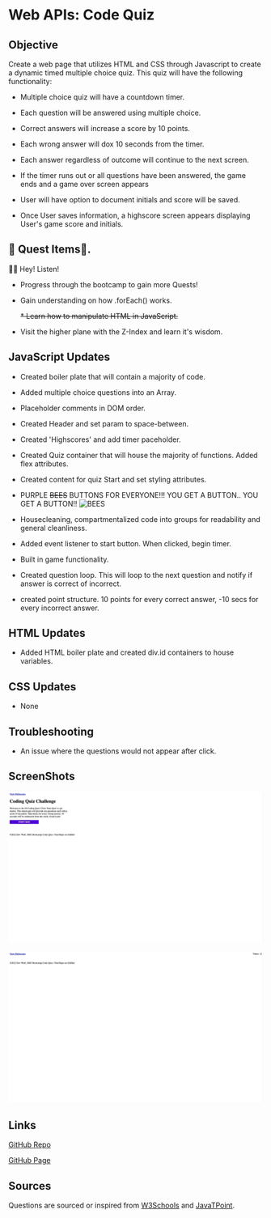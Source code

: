 # Web APIs: Code Quiz

## Objective

Create a web page that utilizes HTML and CSS through Javascript to create a dynamic timed multiple choice quiz. 
This quiz will have the following functionality:

  * Multiple choice quiz will have a countdown timer.

  * Each question will be answered using multiple choice.

  * Correct answers will increase a score by 10 points.

  * Each wrong answer will dox 10 seconds from the timer.

  * Each answer regardless of outcome will continue to the next screen.

  * If the timer runs out or all questions have been answered, the game ends and a game over screen appears

  * User will have option to document initials and score will be saved.

  * Once User saves information, a highscore screen appears displaying User's game score and initials.

## 👑 Quest Items👑.

🧚🏻 Hey! Listen!

  * Progress through the bootcamp to gain more Quests!

  * Gain understanding on how .forEach() works.

    ~~* Learn how to manipulate HTML in JavaScript.~~

  * Visit the higher plane with the Z-Index and learn it's wisdom.

## JavaScript Updates

* Created boiler plate that will contain a majority of code.

* Added multiple choice questions into an Array.

* Placeholder comments in DOM order.

* Created Header and set param to space-between.

* Created 'Highscores' and add timer paceholder.

* Created Quiz container that will house the majority of functions. Added flex attributes.

* Created content for quiz Start and set styling attributes.

* PURPLE ~~BEES~~ BUTTONS FOR EVERYONE!!! YOU GET A BUTTON.. YOU GET A BUTTON!!
![BEES](https://c.tenor.com/cUULOP1a6FIAAAAC/bees-annoying.gif)

* Housecleaning, compartmentalized code into groups for readability and general cleanliness.

* Added event listener to start button. When clicked, begin timer.

* Built in game functionality.

* Created question loop. This will loop to the next question and notify if answer is correct of incorrect.

* created point structure. 10 points for every correct answer, -10 secs for every incorrect answer.

## HTML Updates

* Added HTML boiler plate and created div.id containers to house variables.

## CSS Updates

* None

## Troubleshooting

* An issue where the questions would not appear after click.

## ScreenShots

![web-quiz-screenshot1](./Assets/Images/web-quiz-screenshot1.jpg)

![web-quiz-screenshot2](./Assets/Images/web-quiz-screenshot2.jpg)

## Links

[GitHub Repo](https://github.com/wulfsounds/web-api-quiz)

[GitHub Page](https://wulfsounds.github.io/web-api-quiz/)

## Sources

Questions are sourced or inspired from [W3Schools](https://www.w3schools.com/quiztest/quiztest.asp?qtest=JS) and [JavaTPoint](https://www.javatpoint.com/javascript-quiz).
